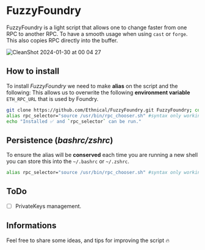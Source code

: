 # FuzzyFoundry
FuzzyFoundry is a light script that allows one to change faster from one RPC to another RPC. To have a smooth usage when using `cast` or `forge`. 
This also copies RPC directly into the buffer. 

![CleanShot 2024-01-30 at 00 04 27](https://github.com/Ethnical/FuzzyFoundry/assets/23560242/3f071cca-e0ae-4342-86c1-6feac2f1a492)


## How to install
To install *FuzzyFoundry* we need to make **alias** on the script and the following:
This allows us to overwrite the following **environment variable** `ETH_RPC_URL` that is used by Foundry.

```bash
git clone https://github.com/Ethnical/FuzzyFoundry.git FuzzyFoundry; cd FuzzyFoundry; cp rpc_chooser.sh /usr/bin/rpc_chooser.sh
alias rpc_selector="source /usr/bin/rpc_chooser.sh" #syntax only working with zsh, bash (fish user need to check manually). 
echo "Installed ✅ and `rpc_selector` can be run."
```

## Persistence (*bashrc/zshrc*)
To ensure the alias will be **conserved** each time you are running a new shell you can store this into the `~/.bashrc` or `~/.zshrc`. 
```bash
alias rpc_selector="source /usr/bin/rpc_chooser.sh" #syntax only working with zsh, bash (fish user need to check manually). 
```

## ToDo

- [ ] PrivateKeys management.

## Informations
Feel free to share some ideas, and tips for improving the script 🔥
